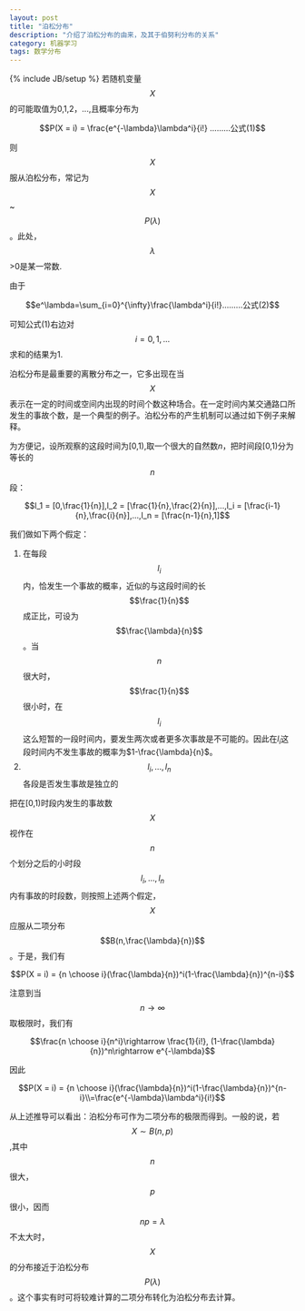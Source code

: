 ```yaml
---
layout: post
title: "泊松分布"
description: "介绍了泊松分布的由来，及其于伯努利分布的关系"
category: 机器学习
tags: 数学分布
---
```


{% include JB/setup %}
若随机变量 $$X$$ 的可能取值为0,1,2，...,且概率分布为

$$P(X = i) = \frac{e^{-\lambda}\lambda^i}{i!} .........公式(1)$$

则$$X$$ 服从泊松分布，常记为 $$X$$ ~$$P(\lambda)$$。此处，$$\lambda$$>0是某一常数.

由于

$$e^\lambda=\sum_{i=0}^{\infty}\frac{\lambda^i}{i!}.........公式(2)$$

可知公式(1)右边对$$i=0,1,...$$求和的结果为1.

泊松分布是最重要的离散分布之一，它多出现在当$$X$$表示在一定的时间或空间内出现的时间个数这种场合。在一定时间内某交通路口所发生的事故个数，是一个典型的例子。泊松分布的产生机制可以通过如下例子来解释。

为方便记，设所观察的这段时间为[0,1),取一个很大的自然数$n$，把时间段[0,1)分为等长的$$n$$段：

$$l_1 = [0,\frac{1}{n}],l_2 = [\frac{1}{n},\frac{2}{n}],...,l_i = [\frac{i-1}{n},\frac{i}{n}],...,l_n = [\frac{n-1}{n},1]$$

我们做如下两个假定：

1. 在每段$$l_i$$内，恰发生一个事故的概率，近似的与这段时间的长$$\frac{1}{n}$$成正比，可设为$$\frac{\lambda}{n}$$。当$$n$$很大时，$$\frac{1}{n}$$很小时，在$$l_i$$这么短暂的一段时间内，要发生两次或者更多次事故是不可能的。因此在$l_i$这段时间内不发生事故的概率为$1-\frac{\lambda}{n}$。
2. $$l_i,...,l_n$$各段是否发生事故是独立的

把在[0,1)时段内发生的事故数$$X$$视作在$$n$$个划分之后的小时段$$l_i,...,l_n$$内有事故的时段数，则按照上述两个假定，$$X$$应服从二项分布$$B(n,\frac{\lambda}{n})$$。于是，我们有

 $$P(X = i) = {n \choose i}(\frac{\lambda}{n})^i(1-\frac{\lambda}{n})^{n-i}$$

注意到当$$n\rightarrow \infty$$取极限时，我们有

$$\frac{n \choose i}{n^i}\rightarrow \frac{1}{i!}, (1-\frac{\lambda}{n})^n\rightarrow e^{-\lambda}$$

因此

$$P(X = i) = {n \choose i}(\frac{\lambda}{n})^i(1-\frac{\lambda}{n})^{n-i}\\=\frac{e^{-\lambda}\lambda^i}{i!}$$

从上述推导可以看出：泊松分布可作为二项分布的极限而得到。一般的说，若$$X \sim B(n,p)$$,其中$$n$$很大，$$p$$很小，因而$$np=\lambda$$不太大时，$$X$$的分布接近于泊松分布$$P(\lambda)$$。这个事实有时可将较难计算的二项分布转化为泊松分布去计算。
